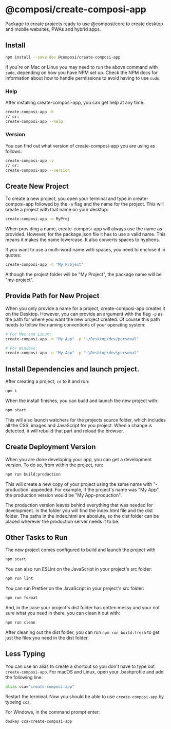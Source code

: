 # @composi/create-composi-app

Package to create projects ready to use @composi/core to create desktop and mobile websites, PWAs and hybrid apps.


## Install

```sh
npm install --save-dev @composi/create-composi-app
```
If you're on Mac or Linux you may need to run the above command with `sudo`, depending on how you have NPM set up. Check the NPM docs for information about how to handle permissions to avoid having to use `sudo`.

### Help

After installing create-composi-app, you can get help at any time:

```bash
create-composi-app -h
// or:
create-composi-app --help
```

### Version

You can find out what version of create-composi-app you are using as follows:

```bash
create-composi-app -v
// or:
create-composi-app --version
```

## Create New Project

To create a new project, you open your terminal and type in create-composi-app followed by the `-n` flag and the name for the project. This will create a project with that name on your desktop:

```bash
create-composi-app -n MyProj
```

When providing a name, create-composi-app will always use the name as provided. However, for the package.json file it has to use a valid name. This means it makes the name lowercase. It also converts spaces to hyphens.

If you want to use a multi-word name with spaces, you need to enclose it in quotes:

```bash
create-composi-app -n "My Project"
```
Although the project folder will be "My Project", the package name will be "my-project".

## Provide Path for New Project

When you only provide a name for a project, create-composi-app creates it on the Desktop. However, you can provide an argument with the flag `-p` as the path for where you want the new project created. Of course this path needs to follow the naming conventions of your operating system:

```bash
# For Mac and Linux:
create-composi-app -n "My App" -p "~/Desktop/dev/personal"

# For Windows:
create-composi-app -n "My App" -p "~\Desktop\dev\personal"
```

## Install Dependencies and launch project.

After creating a project, `cd` to it and run:

```bash
npm i
```
When the install finishes, you can build and launch the new project with:

```bash
npm start
```
This will also launch watchers for the projects source folder, which includes all the CSS, images and JavaScript for you project. When a change is detected, it will rebuild that part and reload the browser.


## Create Deployment Version

When you are done developing your app, you can get a development version. To do so, from within the project, run:

```bash
npm run build:production
```

This will create a new copy of your project using the same name with "-production' appended. For example, if the project's name was "My App", the production version would be "My App-production".

The production version leaves behind everything that was needed for development. In the folder you will find the index.html file and the dist folder. The paths in the index.html are aboslute, so the dist folder can be placed wherever the production server needs it to be.

## Other Tasks to Run

The new project comes configured to build and launch the project with

```bash
npm start
```
You can also run ESLint on the JavaScript in your project's src folder:
```bash
npm run lint
```

You can run Prettier on the JavaScript in your project's src folder:
```bash
npm run format
```
And, in the case your project's dist folder has gotten messy and your not sure what you need in there, you can clean it out with:

```bash
npm run clean
```
After cleaning out the dist folder, you can run `npm run build:fresh` to get just the files you need in the dist folder.

## Less Typing

You can use an alias to create a shortcut so you don't have to  type out `create-composi-app`. For macOS and Linux, open your .bashprofile and add the following line:

```bash
alias cca="create-composi-app"
```
Restart the terminal. Now you should be able to use `create-composi-app` by typeing `cca`.

For Windows, in the command prompt enter:

```bash
doskey cca=create-composi-app
```

